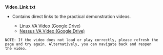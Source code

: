 **Video_Link.txt**

  * Contains direct links to the practical demonstration videos.

    * [Linux VA Video (Google Drive)](https://drive.google.com/file/d/1pFnhh022vOTPhVPnoRT_ovLZhETL08Gd/view?usp=sharing)
    * [Nessus VA Video (Google Drive)](https://drive.google.com/file/d/1-Prlv_nuJc29zD9kBjskqQNVMcDoz1X8/view?usp=sharing)

`NOTE: If the video does not load or play correctly, please refresh the page and try again. Alternatively, you can navigate back and reopen the video.`
